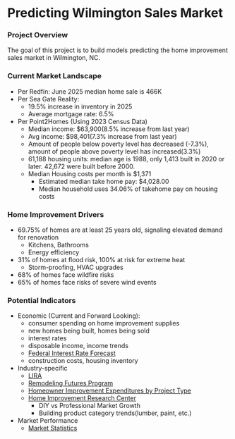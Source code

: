 # Predicting Wilmington Sales Market

### Project Overview
The goal of this project is to build models predicting the home improvement sales market in Wilmington, NC. 

### Current Market Landscape
- Per Redfin: June 2025 median home sale is 466K
- Per Sea Gate Reality:
  - 19.5% increase in inventory in 2025
  - Average mortgage rate: 6.5%
- Per Point2Homes (Using 2023 Census Data)
  - Median income: $63,900(8.5% increase from last year)
  - Avg income: $98,401(7.3% increase from last year)
  - Amount of people below poverty level has decreased (-7.3%), amount of people above poverty level has increased(3.3%)
  - 61,188 housing units: median age is 1988, only 1,413 built in 2020 or later. 42,672 were built before 2000.
  - Median Housing costs per month is $1,371
    - Estimated median take home pay: $4,028.00
    - Median household uses 34.06% of takehome pay on housing costs 
  
 ### Home Improvement Drivers
 - 69.75% of homes are at least 25 years old, signaling elevated demand for renovation
   - Kitchens, Bathrooms
   - Energy efficiency
- 31% of homes at flood risk, 100% at risk for extreme heat
  - Storm-proofing, HVAC upgrades   
- 68% of homes face wildfire risks
- 65% of homes face risks of severe wind events

### Potential Indicators
- Economic (Current and Forward Looking):
  - consumer spending on home improvement supplies
  - new homes being built, homes being sold
  - interest rates
  - disposable income, income trends
  - [Federal Interest Rate Forecast](https://econforecasting.com/forecast/ffr)
  - construction costs, housing inventory
- Industry-specific
  - [LIRA](https://www.jchs.harvard.edu/research-areas/remodeling/lira)
  - [Remodeling Futures Program](https://www.jchs.harvard.edu/research/remodeling-futures)
  - [Homeowner Improvement Expenditures by Project Type](https://www.jchs.harvard.edu/iah-2025-homeowner-expenditures-by-project)
  - [Home Improvement Research Center](https://www.hiri.org/blog/home-improvement-market-size-outlook)
    - DIY vs Professional Market Growth
    - Building product category trends(lumber, paint, etc.)
- Market Performance
  - [Market Statistics](https://www.statista.com/topics/1732/home-improvement/#topicOverview)
      

     
       
